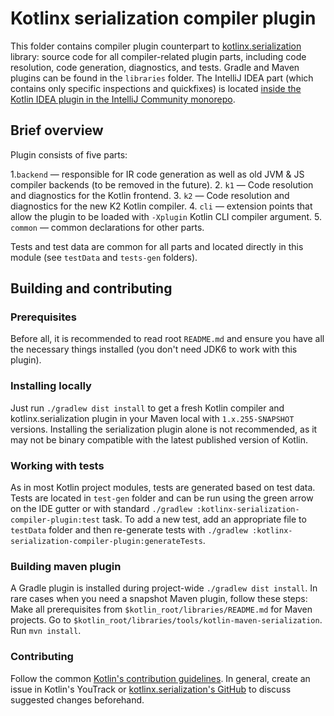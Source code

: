 # Kotlinx serialization compiler plugin

This folder contains compiler plugin counterpart to [kotlinx.serialization](https://github.com/Kotlin/kotlinx.serialization) library:
source code for all compiler-related plugin parts, including code resolution, code generation, diagnostics, and tests.
Gradle and Maven plugins can be found in the `libraries` folder.
The IntelliJ IDEA part (which contains only specific inspections and quickfixes) is located
[inside the Kotlin IDEA plugin in the IntelliJ Community monorepo](https://github.com/JetBrains/intellij-community/tree/master/plugins/kotlin/compiler-plugins/kotlinx-serialization).

## Brief overview

Plugin consists of five parts:

1.`backend` — responsible for IR code generation as well as old JVM & JS compiler backends (to be removed in the future).
2. `k1` — Code resolution and diagnostics for the Kotlin frontend.
3. `k2` — Code resolution and diagnostics for the new K2 Kotlin compiler.
4. `cli` — extension points that allow the plugin to be loaded with `-Xplugin` Kotlin CLI compiler argument.
5. `common` — common declarations for other parts.

Tests and test data are common for all parts and located directly in this module (see `testData` and `tests-gen` folders).

## Building and contributing

### Prerequisites

Before all, it is recommended to read root `README.md` and ensure you have all the necessary things installed (you don't need JDK6 to work with this plugin).

### Installing locally

Just run `./gradlew dist install` to get a fresh Kotlin compiler and kotlinx.serialization plugin in your Maven local with `1.x.255-SNAPSHOT` versions.
Installing the serialization plugin alone is not recommended, as it may not be binary compatible with the latest published version of Kotlin.

### Working with tests

As in most Kotlin project modules, tests are generated based on test data.
Tests are located in `test-gen` folder and can be run using the green arrow on the IDE gutter or with standard
`./gradlew :kotlinx-serialization-compiler-plugin:test` task.
To add a new test, add an appropriate file to `testData` folder and then re-generate tests with `./gradlew :kotlinx-serialization-compiler-plugin:generateTests`.

### Building maven plugin

A Gradle plugin is installed during project-wide `./gradlew dist install`. In rare cases when you need a snapshot Maven plugin, follow these steps:
Make all prerequisites from `$kotlin_root/libraries/README.md` for Maven projects. Go to `$kotlin_root/libraries/tools/kotlin-maven-serialization`. Run `mvn install`.

### Contributing

Follow the common [Kotlin's contribution guidelines](../../docs/contributing.md).
In general, create an issue in Kotlin's YouTrack or [kotlinx.serialization's GitHub](https://github.com/Kotlin/kotlinx.serialization/issues/new/choose) to discuss suggested changes beforehand. 


